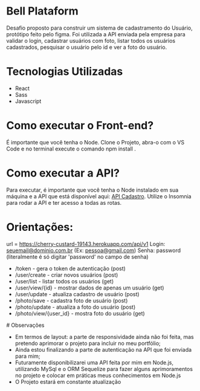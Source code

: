 # Bell Plataform

Desafio proposto para construir um sistema de cadastramento do Usuário, protótipo feito pelo figma. Foi utilizada a API enviada pela empresa para validar o login, cadastrar usuários com foto, listar todos os usuários cadastrados, pesquisar o usuário pelo id e ver a foto do usuário.

# Tecnologias Utilizadas

<ul>
  <li>React</li>
  <li>Sass</li>
  <li>Javascript</li>
 </ul>
 
 # Como executar o Front-end?
 
 É importante que você tenha o Node. Clone o Projeto, abra-o com o VS Code e no terminal execute o comando <stronger> npm install </stronger>.
 
 # Como executar a API?
 
 Para executar, é importante que você tenha o Node instalado em sua máquina e a API que está disponível aqui: <a href='https://drive.google.com/drive/folders/1LD2PKjLURxmqjE8D7McQxmamGt0qC-sp?usp=sharing'>API Cadastro</a>. Utilize o Insomnia para rodar a API e ter acesso a todas as rotas. 
 
# Orientações:
 
url = https://cherry-custard-19143.herokuapp.com/api/v1
Login: seuemail@dominio.com.br (Ex: pessoa@gmail.com)
Senha: password (literalmente é só digitar 'password' no campo de senha)

<ul>
  <li> /token - gera o token de autenticação (post) </li>
  <li> /user/create - criar novos usuários (post) </li>
  <li> /user/list - listar todos os usuários (get) </li>
  <li> /user/view/{id} - mostrar dados de apenas um usuário (get) </li>
  <li> /user/update - atualiza cadastro de usuário (post) </li>
  <li> /photo/save - cadastra foto de usuário (post) </li>
  <li> /photo/update - atualiza a foto do usuário (post) </li>
  <li> /photo/view/{user_id} - mostra foto do usuário (get) </li>
</ul>
 # Observações
 
<ul>
  <li>Em termos de layout: a parte de responsividade ainda não foi feita, mas pretendo aprimorar o projeto para incluir no meu portfólio; </li>
  <li>Ainda estou finalizando a parte de autenticação na API que foi enviada para mim; </li>
  <li>Futuramente disponibilizarei uma API feita por mim em Node.js, utilizando MySql e o ORM Sequelize para fazer alguns aprimoramentos no projeto e colocar em práticas meus conhecimentos em Node.js</li>
  <li> O Projeto estará em constante atualização </li>
</ul>

